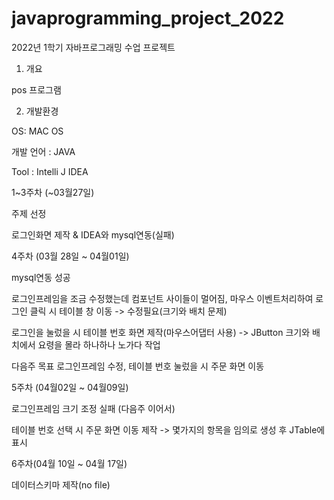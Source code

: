 
# javaprogramming_project_2022

2022년 1학기 자바프로그래밍 수업 프로젝트

1. 개요

pos 프로그램

2. 개발환경

OS: MAC OS

개발 언어 : JAVA

Tool : Intelli J IDEA


1~3주차 (~03월27일)

주제 선정

로그인화면 제작 & IDEA와 mysql연동(실패)


4주차 (03월 28일 ~ 04월01일)

mysql연동 성공

로그인프레임을 조금 수정했는데 컴포넌트 사이들이 멀어짐, 마우스 이벤트처리하여 로그인 클릭 시 테이블 창 이동 -> 수정필요(크기와 배치 문제)

로그인을 눌렀을 시 테이블 번호 화면 제작(마우스어댑터 사용) -> JButton 크기와 배치에서 요령을 몰라 하나하나 노가다 작업

다음주 목표 로그인프레임 수정, 테이블 번호 눌렀을 시 주문 화면 이동


5주차 (04월02일 ~ 04월09일)

로그인프레임 크기 조정 실패 (다음주 이어서)

테이블 번호 선택 시 주문 화면 이동 제작 -> 몇가지의 항목을 임의로 생성 후 JTable에 표시

6주차(04월 10일 ~ 04월 17일)

데이터스키마 제작(no file)

